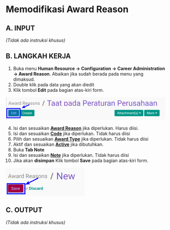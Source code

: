 # Memodifikasi Award Reason

## A. INPUT

*(Tidak ada instruksi khusus)*

## B. LANGKAH KERJA

1. Buka menu **Human Resource -> Configuration -> Career Administration -> Award Reason**. Abaikan jika sudah berada pada menu yang dimaksud.
2. Double klik pada data yang akan diedit
3. Klik tombol **Edit** pada bagian atas-kiri form.

![](../../img/award-reason/tombol-edit.png)

4. Isi dan sesuaikan **[Award Reason](./penjelasan.md#field-name)** jika diperlukan. Harus diisi.
5. Isi dan sesuaikan **[Code](./penjelasan.md#field-code)** jika diperlukan. Tidak harus diisi
6. Pilih dan sesuaikan **[Award Type](./penjelasan.md#field-award-type)** jika diperlukan. Tidak harus diisi
7. Aktif dan sesuaikan  **[Active](./penjelasan.md#field-active)** jika dibutuhkan.
8. Buka **Tab Note**
9. Isi dan sesuaikan **[Note](./penjelasan.md#field-note)** jika diperlukan. Tidak harus diisi
10. Jika akan **disimpan** Klik tombol **Save** pada bagian atas-kiri form.

![](../../img/award-reason/tombol-save-create.png)

## C. OUTPUT

*(Tidak ada instruksi khusus)*
